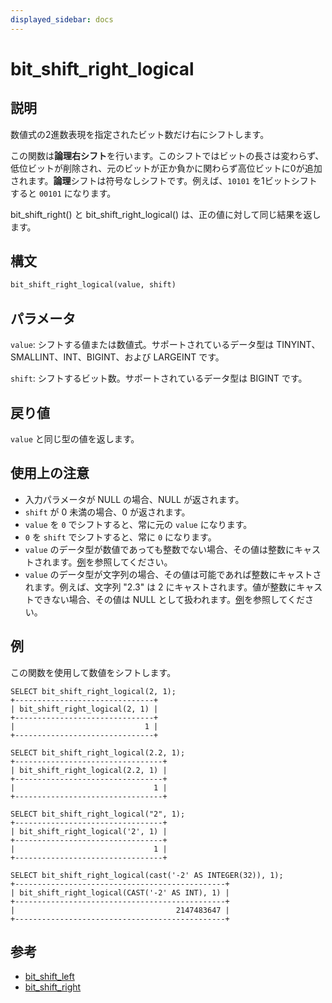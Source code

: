 ```yaml
---
displayed_sidebar: docs
---
```


# bit_shift_right_logical

## 説明

数値式の2進数表現を指定されたビット数だけ右にシフトします。

この関数は**論理右シフト**を行います。このシフトではビットの長さは変わらず、低位ビットが削除され、元のビットが正か負かに関わらず高位ビットに0が追加されます。**論理**シフトは符号なしシフトです。例えば、`10101` を1ビットシフトすると `00101` になります。

bit_shift_right() と bit_shift_right_logical() は、正の値に対して同じ結果を返します。

## 構文

```Haskell
bit_shift_right_logical(value, shift)
```

## パラメータ

`value`: シフトする値または数値式。サポートされているデータ型は TINYINT、SMALLINT、INT、BIGINT、および LARGEINT です。

`shift`: シフトするビット数。サポートされているデータ型は BIGINT です。

## 戻り値

`value` と同じ型の値を返します。

## 使用上の注意

- 入力パラメータが NULL の場合、NULL が返されます。
- `shift` が 0 未満の場合、0 が返されます。
- `value` を `0` でシフトすると、常に元の `value` になります。
- `0` を `shift` でシフトすると、常に `0` になります。
- `value` のデータ型が数値であっても整数でない場合、その値は整数にキャストされます。[例](#examples)を参照してください。
- `value` のデータ型が文字列の場合、その値は可能であれば整数にキャストされます。例えば、文字列 "2.3" は 2 にキャストされます。値が整数にキャストできない場合、その値は NULL として扱われます。[例](#examples)を参照してください。

## 例

この関数を使用して数値をシフトします。

```Plain
SELECT bit_shift_right_logical(2, 1);
+-------------------------------+
| bit_shift_right_logical(2, 1) |
+-------------------------------+
|                             1 |
+-------------------------------+

SELECT bit_shift_right_logical(2.2, 1);
+---------------------------------+
| bit_shift_right_logical(2.2, 1) |
+---------------------------------+
|                               1 |
+---------------------------------+

SELECT bit_shift_right_logical("2", 1);
+---------------------------------+
| bit_shift_right_logical('2', 1) |
+---------------------------------+
|                               1 |
+---------------------------------+

SELECT bit_shift_right_logical(cast('-2' AS INTEGER(32)), 1);
+-----------------------------------------------+
| bit_shift_right_logical(CAST('-2' AS INT), 1) |
+-----------------------------------------------+
|                                    2147483647 |
+-----------------------------------------------+
```

## 参考

- [bit_shift_left](bit_shift_left.md) 
- [bit_shift_right](bit_shift_right.md) 
